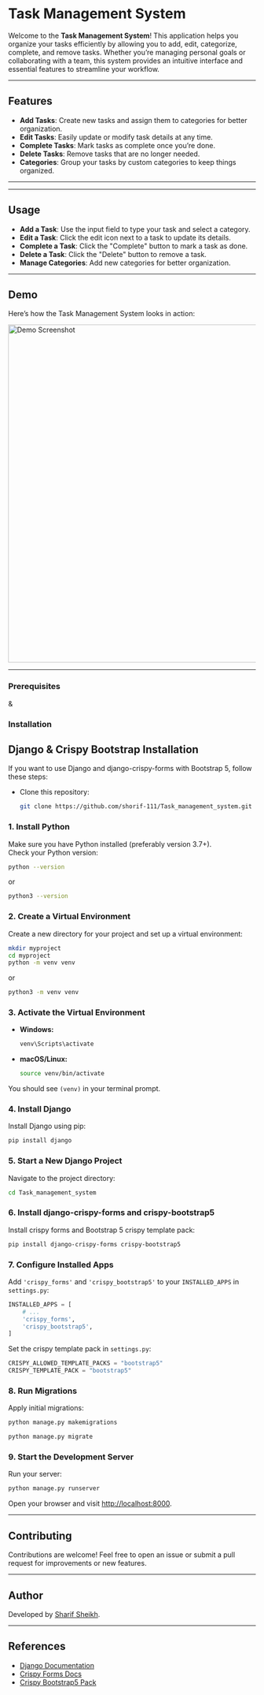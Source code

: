 # Task Management System

Welcome to the **Task Management System**! This application helps you organize your tasks efficiently by allowing you to add, edit, categorize, complete, and remove tasks. Whether you’re managing personal goals or collaborating with a team, this system provides an intuitive interface and essential features to streamline your workflow.

---

## Features

- **Add Tasks**: Create new tasks and assign them to categories for better organization.
- **Edit Tasks**: Easily update or modify task details at any time.
- **Complete Tasks**: Mark tasks as complete once you’re done.
- **Delete Tasks**: Remove tasks that are no longer needed.
- **Categories**: Group your tasks by custom categories to keep things organized.

---



---

## Usage

- **Add a Task**: Use the input field to type your task and select a category.
- **Edit a Task**: Click the edit icon next to a task to update its details.
- **Complete a Task**: Click the "Complete" button to mark a task as done.
- **Delete a Task**: Click the "Delete" button to remove a task.
- **Manage Categories**: Add new categories for better organization.

---

## Demo

Here’s how the Task Management System looks in action:

<img width="1351" height="686" alt="Demo Screenshot" src="https://github.com/user-attachments/assets/b1a93aaa-92dd-497a-b963-f05f58643c00" />

---


### Prerequisites

&

### Installation


## Django & Crispy Bootstrap Installation
If you want to use Django and django-crispy-forms with Bootstrap 5, follow these steps:

- Clone this repository:
  ```bash
  git clone https://github.com/shorif-111/Task_management_system.git
  ```

### 1. Install Python

Make sure you have Python installed (preferably version 3.7+).  
Check your Python version:
```bash
python --version
```
or  
```bash
python3 --version
```

### 2. Create a Virtual Environment

Create a new directory for your project and set up a virtual environment:
```bash
mkdir myproject
cd myproject
python -m venv venv
```
or  
```bash
python3 -m venv venv
```

### 3. Activate the Virtual Environment

- **Windows:**
  ```bash
  venv\Scripts\activate
  ```
- **macOS/Linux:**
  ```bash
  source venv/bin/activate
  ```

You should see `(venv)` in your terminal prompt.

### 4. Install Django

Install Django using pip:
```bash
pip install django
```

### 5. Start a New Django Project

Navigate to the project directory:
   ```bash
   cd Task_management_system
   ```


### 6. Install django-crispy-forms and crispy-bootstrap5

Install crispy forms and Bootstrap 5 crispy template pack:
```bash
pip install django-crispy-forms crispy-bootstrap5
```

### 7. Configure Installed Apps

Add `'crispy_forms'` and `'crispy_bootstrap5'` to your `INSTALLED_APPS` in `settings.py`:
```python
INSTALLED_APPS = [
    # ...
    'crispy_forms',
    'crispy_bootstrap5',
]
```

Set the crispy template pack in `settings.py`:
```python
CRISPY_ALLOWED_TEMPLATE_PACKS = "bootstrap5"
CRISPY_TEMPLATE_PACK = "bootstrap5"
```

### 8. Run Migrations

Apply initial migrations:
```bash
python manage.py makemigrations
```
```bash
python manage.py migrate
```

### 9. Start the Development Server

Run your server:
```bash
python manage.py runserver
```
Open your browser and visit [http://localhost:8000](http://localhost:8000).

---

## Contributing

Contributions are welcome! Feel free to open an issue or submit a pull request for improvements or new features.

---

## Author

Developed by [Sharif Sheikh](https://github.com/shorif-111).

---

## References

- [Django Documentation](https://docs.djangoproject.com/)
- [Crispy Forms Docs](https://django-crispy-forms.readthedocs.io/en/latest/)
- [Crispy Bootstrap5 Pack](https://github.com/django-crispy-forms/crispy-bootstrap5)
